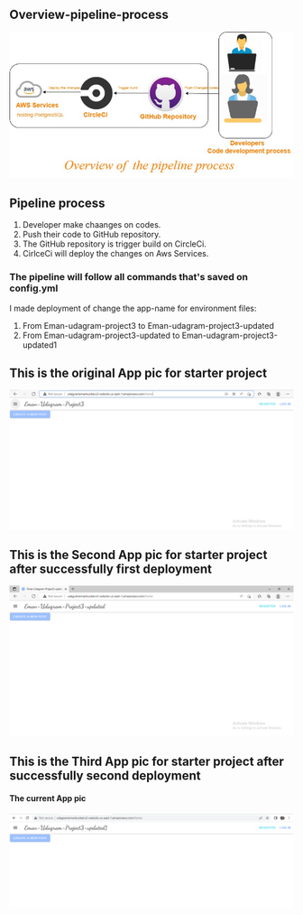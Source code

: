 ## Overview-pipeline-process
![image info](./Overview-pipeline-process.jpg)
## Pipeline process
1. Developer make chaanges on codes.
2. Push their code to GitHub repository.
3. The GitHub repository is trigger build on CircleCi.
4. CirlceCi will deploy the changes on Aws Services.
### The pipeline will follow all commands that's saved on config.yml 
I made deployment of change the app-name for environment files:
 1. From Eman-udagram-project3 to Eman-udagram-project3-updated
 2. From Eman-udagram-project3-updated to Eman-udagram-project3-updated1
## This is the original App pic for starter project
![image info](./ScreenShotsfromAWS/APP_Link/1.PNG)
## This is the Second App pic for starter project after successfully first deployment
![image info](./ScreenShotsfromAWS//APP_Link/5.PNG)
## This is the Third App pic for starter project after successfully second deployment
#### The current App pic
![image info](./ScreenShotsfromAWS//APP_Link/6.PNG)